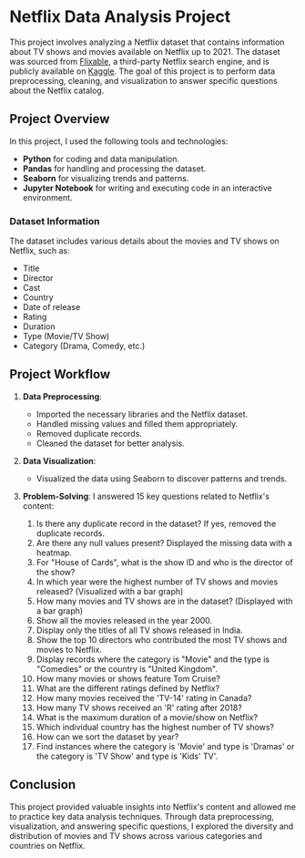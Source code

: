 # Netflix Data Analysis Project

This project involves analyzing a Netflix dataset that contains information about TV shows and movies available on Netflix up to 2021. The dataset was sourced from [Flixable](https://www.flixable.com/), a third-party Netflix search engine, and is publicly available on [Kaggle](https://www.kaggle.com/). The goal of this project is to perform data preprocessing, cleaning, and visualization to answer specific questions about the Netflix catalog.

## Project Overview

In this project, I used the following tools and technologies:
- **Python** for coding and data manipulation.
- **Pandas** for handling and processing the dataset.
- **Seaborn** for visualizing trends and patterns.
- **Jupyter Notebook** for writing and executing code in an interactive environment.

### Dataset Information
The dataset includes various details about the movies and TV shows on Netflix, such as:
- Title
- Director
- Cast
- Country
- Date of release
- Rating
- Duration
- Type (Movie/TV Show)
- Category (Drama, Comedy, etc.)

## Project Workflow

1. **Data Preprocessing**:
   - Imported the necessary libraries and the Netflix dataset.
   - Handled missing values and filled them appropriately.
   - Removed duplicate records.
   - Cleaned the dataset for better analysis.

2. **Data Visualization**:
   - Visualized the data using Seaborn to discover patterns and trends.

3. **Problem-Solving**:
   I answered 15 key questions related to Netflix's content:

   1. Is there any duplicate record in the dataset? If yes, removed the duplicate records.
   2. Are there any null values present? Displayed the missing data with a heatmap.
   3. For "House of Cards", what is the show ID and who is the director of the show?
   4. In which year were the highest number of TV shows and movies released? (Visualized with a bar graph)
   5. How many movies and TV shows are in the dataset? (Displayed with a bar graph)
   6. Show all the movies released in the year 2000.
   7. Display only the titles of all TV shows released in India.
   8. Show the top 10 directors who contributed the most TV shows and movies to Netflix.
   9. Display records where the category is "Movie" and the type is "Comedies" or the country is "United Kingdom".
   10. How many movies or shows feature Tom Cruise?
   11. What are the different ratings defined by Netflix?
   12. How many movies received the 'TV-14' rating in Canada?
   13. How many TV shows received an 'R' rating after 2018?
   14. What is the maximum duration of a movie/show on Netflix?
   15. Which individual country has the highest number of TV shows?
   16. How can we sort the dataset by year?
   17. Find instances where the category is 'Movie' and type is 'Dramas' or the category is 'TV Show' and type is 'Kids' TV'.

## Conclusion

This project provided valuable insights into Netflix's content and allowed me to practice key data analysis techniques.
Through data preprocessing, visualization, and answering specific questions, I explored the diversity and distribution of movies and TV shows across various categories and countries on Netflix.
